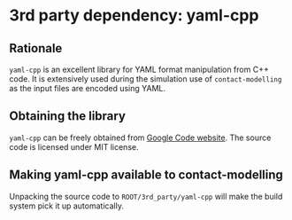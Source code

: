 3rd party dependency: yaml-cpp
==============================

Rationale
---------

`yaml-cpp` is an excellent library for YAML format manipulation from C++ code. 
It is extensively used during the simulation use of `contact-modelling` as the
input files are encoded using YAML.

Obtaining the library
---------------------

`yaml-cpp` can be freely obtained from 
[Google Code website](https://code.google.com/p/yaml-cpp/).
The source code is licensed under MIT license.  

Making yaml-cpp available to contact-modelling
------------------------------------------------------

Unpacking the source code to `ROOT/3rd_party/yaml-cpp` will make the build
system pick it up automatically.


